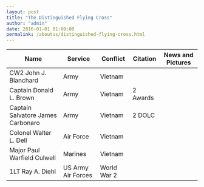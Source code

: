 ```yaml
---
layout: post
title: "The Distinguished Flying Cross"
author: "admin"
date: 2016-01-01 01:00:00
permalink: /aboutus/distinguished-flying-cross.html
---
```

|Name|Service|Conflict|Citation|News and Pictures|
|---|---|---|---|---|
|CW2 John J. Blanchard|Army|Vietnam|||		
|Captain Donald L. Brown|Army|Vietnam|2 Awards||
|Captain Salvatore James Carbonaro|Army|Vietnam|2 DOLC||
|Colonel Walter L. Dell|Air Force|Vietnam|||
|Major Paul Warfield Culwell|Marines|Vietnam|||		
|1LT Ray A. Diehl|US Army Air Forces|World War 2|||
